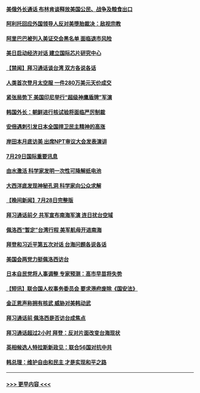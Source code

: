 #### [美俄外长通话 布林肯谈释放美国公民、战争及粮食出口](../pages/prog202/a103490413.md?t=07300851) 
#### [阿利托回应外国领导人反对美堕胎裁决：敌视宗教](../pages/prog202/a103490422.md?t=07300851) 
#### [阿里巴巴被列入美证交会黑名单 面临退市风险](../pages/prog202/a103490355.md?t=07300851) 
#### [美日启动经济对话 建立国际芯片研究中心](../pages/prog202/a103490275.md?t=07300851) 
#### [【禁闻】拜习通话谈台湾 双方各说各话](../pages/prog202/a103490237.md?t=07300851) 
#### [人类首次登月太空服 一件280万美元天价成交](../pages/prog202/a103490256.md?t=07300851) 
#### [紧张局势下 美国印尼举行“超级神鹰盾牌”军演](../pages/prog202/a103490178.md?t=07300851) 
#### [韩国外长：朝鲜进行核试验将面临严厉制裁](../pages/prog202/a103490099.md?t=07300851) 
#### [安倍遇刺引发日本全国捍卫民主精神的高涨](../pages/prog202/a103490097.md?t=07300851) 
#### [岸田本月底访美 出席NPT审议大会发表演讲](../pages/prog202/a103490138.md?t=07300851) 
#### [7月29日国际重要讯息](../pages/prog202/a103490091.md?t=07300851) 
#### [由水激活 科学家发明一次性可降解纸电池](../pages/prog202/a103490047.md?t=07300851) 
#### [大西洋底发现神秘孔洞 科学家向公众求解](../pages/prog202/a103490033.md?t=07300851) 
#### [【晚间新闻】7月28日完整版](../pages/prog202/a103489823.md?t=07300851) 
#### [拜习通话前夕 共军宣布南海军演 连日扰台空域](../pages/prog202/a103489870.md?t=07300851) 
#### [佩洛西“暂定”台湾行程 美军航母开进南海](../pages/prog202/a103489795.md?t=07300851) 
#### [拜登和习近平第五次对话 台海问题各说各话](../pages/prog202/a103489730.md?t=07300851) 
#### [美国会两党力挺佩洛西访台](../pages/prog202/a103489483.md?t=07300851) 
#### [日本自民党将人事调整 专家预测：高市早苗将失势](../pages/prog202/a103489578.md?t=07300851) 
#### [【短讯】联合国人权事务委员会 要求港府废除《国安法》](../pages/prog202/a103489552.md?t=07300851) 
#### [金正恩声称拥有核武 威胁对美韩动武](../pages/prog202/a103489556.md?t=07300851) 
#### [拜习通话前 佩洛西是否访台成焦点](../pages/prog202/a103489550.md?t=07300851) 
#### [拜习通话超过2小时 拜登：反对片面改变台海现状](../pages/prog202/a103489418.md?t=07300851) 
#### [英相候选人特拉斯新政见：联合56国对抗中共](../pages/prog202/a103489387.md?t=07300851) 
#### [韩总理：维护自由和民主 才是实现和平之路](../pages/prog202/a103489258.md?t=07300851) 

----
#### [ >>> 更早内容 <<< ](../indexes/prog202-earlier.md)
